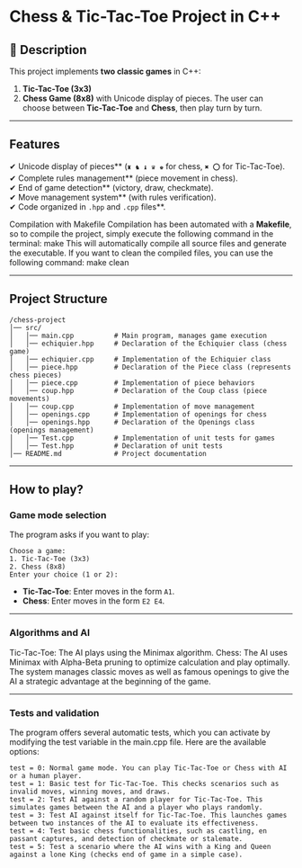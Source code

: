 # Chess & Tic-Tac-Toe Project in C++
## 📌 Description
This project implements **two classic games** in C++:
1. **Tic-Tac-Toe (3x3)**
2. **Chess Game (8x8)** with Unicode display of pieces.
The user can choose between **Tic-Tac-Toe** and **Chess**, then play turn by turn.

---
## **Features**
✔ Unicode display of pieces** (`♜ ♞ ♝ ♛ ♚` for chess, `✖ ⭕` for Tic-Tac-Toe).  
✔ Complete rules management** (piece movement in chess).  
✔ End of game detection** (victory, draw, checkmate).  
✔ Move management system** (with rules verification).  
✔ Code organized in `.hpp` and `.cpp` files**.

Compilation with Makefile
Compilation has been automated with a **Makefile**, so to compile the project, simply execute the following command in the terminal: make
This will automatically compile all source files and generate the executable. If you want to clean the compiled files, you can use the following command: make clean

---

## **Project Structure**
```
/chess-project
│── src/
│   │── main.cpp          # Main program, manages game execution
│   │── echiquier.hpp     # Declaration of the Echiquier class (chess game)
│   │── echiquier.cpp     # Implementation of the Echiquier class
│   │── piece.hpp         # Declaration of the Piece class (represents chess pieces)
│   │── piece.cpp         # Implementation of piece behaviors
│   │── coup.hpp          # Declaration of the Coup class (piece movements)
│   │── coup.cpp          # Implementation of move management
│   │── openings.cpp      # Implementation of openings for chess
│   │── openings.hpp      # Declaration of the Openings class (openings management)
│   │── Test.cpp          # Implementation of unit tests for games
│   │── Test.hpp          # Declaration of unit tests
│── README.md             # Project documentation
```
---
## **How to play?**
### **Game mode selection**
The program asks if you want to play:
```
Choose a game:
1. Tic-Tac-Toe (3x3)
2. Chess (8x8)
Enter your choice (1 or 2):
```
- **Tic-Tac-Toe**: Enter moves in the form `A1`.
- **Chess**: Enter moves in the form `E2 E4`.
---

### Algorithms and AI
Tic-Tac-Toe: The AI plays using the Minimax algorithm.
Chess: The AI uses Minimax with Alpha-Beta pruning to optimize calculation and play optimally. The system manages classic moves as well as famous openings to give the AI a strategic advantage at the beginning of the game.

---

### Tests and validation
The program offers several automatic tests, which you can activate by modifying the test variable in the main.cpp file. Here are the available options:
```
test = 0: Normal game mode. You can play Tic-Tac-Toe or Chess with AI or a human player.
test = 1: Basic test for Tic-Tac-Toe. This checks scenarios such as invalid moves, winning moves, and draws.
test = 2: Test AI against a random player for Tic-Tac-Toe. This simulates games between the AI and a player who plays randomly.
test = 3: Test AI against itself for Tic-Tac-Toe. This launches games between two instances of the AI to evaluate its effectiveness.
test = 4: Test basic chess functionalities, such as castling, en passant captures, and detection of checkmate or stalemate.
test = 5: Test a scenario where the AI wins with a King and Queen against a lone King (checks end of game in a simple case).
```
